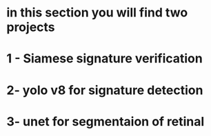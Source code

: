 # in this section you will find two projects <br>
# 1 - Siamese signature verification <br>
# 2- yolo v8 for signature detection <br>
# 3- unet for segmentaion of retinal <br>
